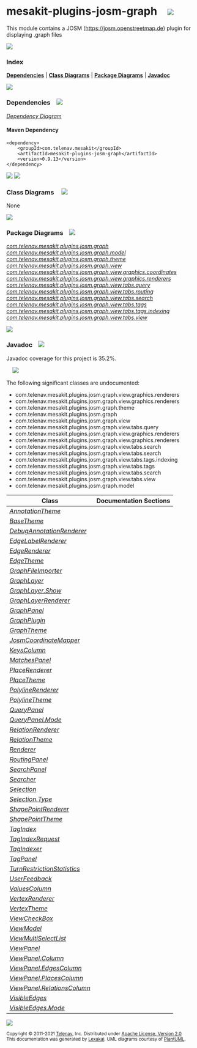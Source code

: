 [//]: # (start-user-text)



[//]: # (end-user-text)

# mesakit-plugins-josm-graph &nbsp;&nbsp; <img src="https://telenav.github.io/telenav-assets/images/icons//puzzle-32.png" srcset="https://telenav.github.io/telenav-assets/images/icons//puzzle-32-2x.png 2x"/>

This module contains a JOSM (https://josm.openstreetmap.de) plugin for displaying .graph files

<img src="https://telenav.github.io/telenav-assets/images/icons/horizontal-line-512.png" srcset="https://telenav.github.io/telenav-assets/images/separators/horizontal-line-512-2x.png 2x"/>

### Index



[**Dependencies**](#dependencies) | [**Class Diagrams**](#class-diagrams) | [**Package Diagrams**](#package-diagrams) | [**Javadoc**](#javadoc)

<img src="https://telenav.github.io/telenav-assets/images/icons/horizontal-line-512.png" srcset="https://telenav.github.io/telenav-assets/images/separators/horizontal-line-512-2x.png 2x"/>

### Dependencies <a name="dependencies"></a> &nbsp;&nbsp; <img src="https://telenav.github.io/telenav-assets/images/icons/dependencies-32.png" srcset="https://telenav.github.io/telenav-assets/images/icons/dependencies-32-2x.png 2x"/>

[*Dependency Diagram*](https://www.mesakit.org/0.9.13/lexakai/mesakit-extensions/mesakit-plugins/josm/graph/documentation/diagrams/dependencies.svg)

#### Maven Dependency

    <dependency>
        <groupId>com.telenav.mesakit</groupId>
        <artifactId>mesakit-plugins-josm-graph</artifactId>
        <version>0.9.13</version>
    </dependency>

<img src="https://telenav.github.io/telenav-assets/images/icons/horizontal-line-128.png" srcset="https://telenav.github.io/telenav-assets/images/separators/horizontal-line-128-2x.png 2x"/>

[//]: # (start-user-text)



[//]: # (end-user-text)

<img src="https://telenav.github.io/telenav-assets/images/icons/horizontal-line-128.png" srcset="https://telenav.github.io/telenav-assets/images/separators/horizontal-line-128-2x.png 2x"/>

### Class Diagrams <a name="class-diagrams"></a> &nbsp; &nbsp; <img src="https://telenav.github.io/telenav-assets/images/icons/diagram-40.png" srcset="https://telenav.github.io/telenav-assets/images/icons/diagram-40-2x.png 2x"/>

None

<img src="https://telenav.github.io/telenav-assets/images/icons/horizontal-line-128.png" srcset="https://telenav.github.io/telenav-assets/images/separators/horizontal-line-128-2x.png 2x"/>

### Package Diagrams <a name="package-diagrams"></a> &nbsp;&nbsp; <img src="https://telenav.github.io/telenav-assets/images/icons/box-32.png" srcset="https://telenav.github.io/telenav-assets/images/icons/box-32-2x.png 2x"/>

[*com.telenav.mesakit.plugins.josm.graph*](https://www.mesakit.org/0.9.13/lexakai/mesakit-extensions/mesakit-plugins/josm/graph/documentation/diagrams/com.telenav.mesakit.plugins.josm.graph.svg)  
[*com.telenav.mesakit.plugins.josm.graph.model*](https://www.mesakit.org/0.9.13/lexakai/mesakit-extensions/mesakit-plugins/josm/graph/documentation/diagrams/com.telenav.mesakit.plugins.josm.graph.model.svg)  
[*com.telenav.mesakit.plugins.josm.graph.theme*](https://www.mesakit.org/0.9.13/lexakai/mesakit-extensions/mesakit-plugins/josm/graph/documentation/diagrams/com.telenav.mesakit.plugins.josm.graph.theme.svg)  
[*com.telenav.mesakit.plugins.josm.graph.view*](https://www.mesakit.org/0.9.13/lexakai/mesakit-extensions/mesakit-plugins/josm/graph/documentation/diagrams/com.telenav.mesakit.plugins.josm.graph.view.svg)  
[*com.telenav.mesakit.plugins.josm.graph.view.graphics.coordinates*](https://www.mesakit.org/0.9.13/lexakai/mesakit-extensions/mesakit-plugins/josm/graph/documentation/diagrams/com.telenav.mesakit.plugins.josm.graph.view.graphics.coordinates.svg)  
[*com.telenav.mesakit.plugins.josm.graph.view.graphics.renderers*](https://www.mesakit.org/0.9.13/lexakai/mesakit-extensions/mesakit-plugins/josm/graph/documentation/diagrams/com.telenav.mesakit.plugins.josm.graph.view.graphics.renderers.svg)  
[*com.telenav.mesakit.plugins.josm.graph.view.tabs.query*](https://www.mesakit.org/0.9.13/lexakai/mesakit-extensions/mesakit-plugins/josm/graph/documentation/diagrams/com.telenav.mesakit.plugins.josm.graph.view.tabs.query.svg)  
[*com.telenav.mesakit.plugins.josm.graph.view.tabs.routing*](https://www.mesakit.org/0.9.13/lexakai/mesakit-extensions/mesakit-plugins/josm/graph/documentation/diagrams/com.telenav.mesakit.plugins.josm.graph.view.tabs.routing.svg)  
[*com.telenav.mesakit.plugins.josm.graph.view.tabs.search*](https://www.mesakit.org/0.9.13/lexakai/mesakit-extensions/mesakit-plugins/josm/graph/documentation/diagrams/com.telenav.mesakit.plugins.josm.graph.view.tabs.search.svg)  
[*com.telenav.mesakit.plugins.josm.graph.view.tabs.tags*](https://www.mesakit.org/0.9.13/lexakai/mesakit-extensions/mesakit-plugins/josm/graph/documentation/diagrams/com.telenav.mesakit.plugins.josm.graph.view.tabs.tags.svg)  
[*com.telenav.mesakit.plugins.josm.graph.view.tabs.tags.indexing*](https://www.mesakit.org/0.9.13/lexakai/mesakit-extensions/mesakit-plugins/josm/graph/documentation/diagrams/com.telenav.mesakit.plugins.josm.graph.view.tabs.tags.indexing.svg)  
[*com.telenav.mesakit.plugins.josm.graph.view.tabs.view*](https://www.mesakit.org/0.9.13/lexakai/mesakit-extensions/mesakit-plugins/josm/graph/documentation/diagrams/com.telenav.mesakit.plugins.josm.graph.view.tabs.view.svg)

<img src="https://telenav.github.io/telenav-assets/images/icons/horizontal-line-128.png" srcset="https://telenav.github.io/telenav-assets/images/separators/horizontal-line-128-2x.png 2x"/>

### Javadoc <a name="javadoc"></a> &nbsp;&nbsp; <img src="https://telenav.github.io/telenav-assets/images/icons/books-24.png" srcset="https://telenav.github.io/telenav-assets/images/icons/books-24-2x.png 2x"/>

Javadoc coverage for this project is 35.2%.  
  
&nbsp; &nbsp; <img src="https://telenav.github.io/telenav-assets/meter-40-96.png" srcset="https://telenav.github.io/telenav-assets/meter-40-96-2x.png 2x"/>


The following significant classes are undocumented:  

- com.telenav.mesakit.plugins.josm.graph.view.graphics.renderers  
- com.telenav.mesakit.plugins.josm.graph.view.graphics.renderers  
- com.telenav.mesakit.plugins.josm.graph.theme  
- com.telenav.mesakit.plugins.josm.graph  
- com.telenav.mesakit.plugins.josm.graph.view  
- com.telenav.mesakit.plugins.josm.graph.view.tabs.query  
- com.telenav.mesakit.plugins.josm.graph.view.graphics.renderers  
- com.telenav.mesakit.plugins.josm.graph.view.graphics.renderers  
- com.telenav.mesakit.plugins.josm.graph.view.tabs.search  
- com.telenav.mesakit.plugins.josm.graph.view.tabs.search  
- com.telenav.mesakit.plugins.josm.graph.view.tabs.tags.indexing  
- com.telenav.mesakit.plugins.josm.graph.view.tabs.tags  
- com.telenav.mesakit.plugins.josm.graph.view.tabs.search  
- com.telenav.mesakit.plugins.josm.graph.view.tabs.view  
- com.telenav.mesakit.plugins.josm.graph.model

| Class | Documentation Sections |
|---|---|
| [*AnnotationTheme*](https://www.mesakit.org/0.9.13/javadoc/mesakit-extensions/mesakit.plugins.josm.graph/////////////////////////////////////////////////////////////.html) |  |  
| [*BaseTheme*](https://www.mesakit.org/0.9.13/javadoc/mesakit-extensions/mesakit.plugins.josm.graph///////////////////////////////////////////////////////.html) |  |  
| [*DebugAnnotationRenderer*](https://www.mesakit.org/0.9.13/javadoc/mesakit-extensions/mesakit.plugins.josm.graph///////////////////////////////////////////////////////////////////////////////////////.html) |  |  
| [*EdgeLabelRenderer*](https://www.mesakit.org/0.9.13/javadoc/mesakit-extensions/mesakit.plugins.josm.graph/////////////////////////////////////////////////////////////////////////////////.html) |  |  
| [*EdgeRenderer*](https://www.mesakit.org/0.9.13/javadoc/mesakit-extensions/mesakit.plugins.josm.graph////////////////////////////////////////////////////////////////////////////.html) |  |  
| [*EdgeTheme*](https://www.mesakit.org/0.9.13/javadoc/mesakit-extensions/mesakit.plugins.josm.graph///////////////////////////////////////////////////////.html) |  |  
| [*GraphFileImporter*](https://www.mesakit.org/0.9.13/javadoc/mesakit-extensions/mesakit.plugins.josm.graph/////////////////////////////////////////////////////////.html) |  |  
| [*GraphLayer*](https://www.mesakit.org/0.9.13/javadoc/mesakit-extensions/mesakit.plugins.josm.graph///////////////////////////////////////////////////////.html) |  |  
| [*GraphLayer.Show*](https://www.mesakit.org/0.9.13/javadoc/mesakit-extensions/mesakit.plugins.josm.graph////////////////////////////////////////////////////////////.html) |  |  
| [*GraphLayerRenderer*](https://www.mesakit.org/0.9.13/javadoc/mesakit-extensions/mesakit.plugins.josm.graph///////////////////////////////////////////////////////////////.html) |  |  
| [*GraphPanel*](https://www.mesakit.org/0.9.13/javadoc/mesakit-extensions/mesakit.plugins.josm.graph///////////////////////////////////////////////////////.html) |  |  
| [*GraphPlugin*](https://www.mesakit.org/0.9.13/javadoc/mesakit-extensions/mesakit.plugins.josm.graph///////////////////////////////////////////////////.html) |  |  
| [*GraphTheme*](https://www.mesakit.org/0.9.13/javadoc/mesakit-extensions/mesakit.plugins.josm.graph////////////////////////////////////////////////////////.html) |  |  
| [*JosmCoordinateMapper*](https://www.mesakit.org/0.9.13/javadoc/mesakit-extensions/mesakit.plugins.josm.graph//////////////////////////////////////////////////////////////////////////////////////.html) |  |  
| [*KeysColumn*](https://www.mesakit.org/0.9.13/javadoc/mesakit-extensions/mesakit.plugins.josm.graph/////////////////////////////////////////////////////////////////.html) |  |  
| [*MatchesPanel*](https://www.mesakit.org/0.9.13/javadoc/mesakit-extensions/mesakit.plugins.josm.graph////////////////////////////////////////////////////////////////////.html) |  |  
| [*PlaceRenderer*](https://www.mesakit.org/0.9.13/javadoc/mesakit-extensions/mesakit.plugins.josm.graph/////////////////////////////////////////////////////////////////////////////.html) |  |  
| [*PlaceTheme*](https://www.mesakit.org/0.9.13/javadoc/mesakit-extensions/mesakit.plugins.josm.graph////////////////////////////////////////////////////////.html) |  |  
| [*PolylineRenderer*](https://www.mesakit.org/0.9.13/javadoc/mesakit-extensions/mesakit.plugins.josm.graph////////////////////////////////////////////////////////////////////////////////.html) |  |  
| [*PolylineTheme*](https://www.mesakit.org/0.9.13/javadoc/mesakit-extensions/mesakit.plugins.josm.graph///////////////////////////////////////////////////////////.html) |  |  
| [*QueryPanel*](https://www.mesakit.org/0.9.13/javadoc/mesakit-extensions/mesakit.plugins.josm.graph//////////////////////////////////////////////////////////////////.html) |  |  
| [*QueryPanel.Mode*](https://www.mesakit.org/0.9.13/javadoc/mesakit-extensions/mesakit.plugins.josm.graph///////////////////////////////////////////////////////////////////////.html) |  |  
| [*RelationRenderer*](https://www.mesakit.org/0.9.13/javadoc/mesakit-extensions/mesakit.plugins.josm.graph////////////////////////////////////////////////////////////////////////////////.html) |  |  
| [*RelationTheme*](https://www.mesakit.org/0.9.13/javadoc/mesakit-extensions/mesakit.plugins.josm.graph///////////////////////////////////////////////////////////.html) |  |  
| [*Renderer*](https://www.mesakit.org/0.9.13/javadoc/mesakit-extensions/mesakit.plugins.josm.graph////////////////////////////////////////////////////////////////////////.html) |  |  
| [*RoutingPanel*](https://www.mesakit.org/0.9.13/javadoc/mesakit-extensions/mesakit.plugins.josm.graph//////////////////////////////////////////////////////////////////////.html) |  |  
| [*SearchPanel*](https://www.mesakit.org/0.9.13/javadoc/mesakit-extensions/mesakit.plugins.josm.graph////////////////////////////////////////////////////////////////////.html) |  |  
| [*Searcher*](https://www.mesakit.org/0.9.13/javadoc/mesakit-extensions/mesakit.plugins.josm.graph/////////////////////////////////////////////////////////////////.html) |  |  
| [*Selection*](https://www.mesakit.org/0.9.13/javadoc/mesakit-extensions/mesakit.plugins.josm.graph///////////////////////////////////////////////////////.html) |  |  
| [*Selection.Type*](https://www.mesakit.org/0.9.13/javadoc/mesakit-extensions/mesakit.plugins.josm.graph////////////////////////////////////////////////////////////.html) |  |  
| [*ShapePointRenderer*](https://www.mesakit.org/0.9.13/javadoc/mesakit-extensions/mesakit.plugins.josm.graph//////////////////////////////////////////////////////////////////////////////////.html) |  |  
| [*ShapePointTheme*](https://www.mesakit.org/0.9.13/javadoc/mesakit-extensions/mesakit.plugins.josm.graph/////////////////////////////////////////////////////////////.html) |  |  
| [*TagIndex*](https://www.mesakit.org/0.9.13/javadoc/mesakit-extensions/mesakit.plugins.josm.graph////////////////////////////////////////////////////////////////////////.html) |  |  
| [*TagIndexRequest*](https://www.mesakit.org/0.9.13/javadoc/mesakit-extensions/mesakit.plugins.josm.graph///////////////////////////////////////////////////////////////////////////////.html) |  |  
| [*TagIndexer*](https://www.mesakit.org/0.9.13/javadoc/mesakit-extensions/mesakit.plugins.josm.graph//////////////////////////////////////////////////////////////////////////.html) |  |  
| [*TagPanel*](https://www.mesakit.org/0.9.13/javadoc/mesakit-extensions/mesakit.plugins.josm.graph///////////////////////////////////////////////////////////////.html) |  |  
| [*TurnRestrictionStatistics*](https://www.mesakit.org/0.9.13/javadoc/mesakit-extensions/mesakit.plugins.josm.graph//////////////////////////////////////////////////////////////////////////////////.html) |  |  
| [*UserFeedback*](https://www.mesakit.org/0.9.13/javadoc/mesakit-extensions/mesakit.plugins.josm.graph/////////////////////////////////////////////////////////////////////.html) |  |  
| [*ValuesColumn*](https://www.mesakit.org/0.9.13/javadoc/mesakit-extensions/mesakit.plugins.josm.graph///////////////////////////////////////////////////////////////////.html) |  |  
| [*VertexRenderer*](https://www.mesakit.org/0.9.13/javadoc/mesakit-extensions/mesakit.plugins.josm.graph//////////////////////////////////////////////////////////////////////////////.html) |  |  
| [*VertexTheme*](https://www.mesakit.org/0.9.13/javadoc/mesakit-extensions/mesakit.plugins.josm.graph/////////////////////////////////////////////////////////.html) |  |  
| [*ViewCheckBox*](https://www.mesakit.org/0.9.13/javadoc/mesakit-extensions/mesakit.plugins.josm.graph///////////////////////////////////////////////////////////////////.html) |  |  
| [*ViewModel*](https://www.mesakit.org/0.9.13/javadoc/mesakit-extensions/mesakit.plugins.josm.graph///////////////////////////////////////////////////////.html) |  |  
| [*ViewMultiSelectList*](https://www.mesakit.org/0.9.13/javadoc/mesakit-extensions/mesakit.plugins.josm.graph//////////////////////////////////////////////////////////////////////////.html) |  |  
| [*ViewPanel*](https://www.mesakit.org/0.9.13/javadoc/mesakit-extensions/mesakit.plugins.josm.graph////////////////////////////////////////////////////////////////.html) |  |  
| [*ViewPanel.Column*](https://www.mesakit.org/0.9.13/javadoc/mesakit-extensions/mesakit.plugins.josm.graph///////////////////////////////////////////////////////////////////////.html) |  |  
| [*ViewPanel.EdgesColumn*](https://www.mesakit.org/0.9.13/javadoc/mesakit-extensions/mesakit.plugins.josm.graph////////////////////////////////////////////////////////////////////////////.html) |  |  
| [*ViewPanel.PlacesColumn*](https://www.mesakit.org/0.9.13/javadoc/mesakit-extensions/mesakit.plugins.josm.graph/////////////////////////////////////////////////////////////////////////////.html) |  |  
| [*ViewPanel.RelationsColumn*](https://www.mesakit.org/0.9.13/javadoc/mesakit-extensions/mesakit.plugins.josm.graph////////////////////////////////////////////////////////////////////////////////.html) |  |  
| [*VisibleEdges*](https://www.mesakit.org/0.9.13/javadoc/mesakit-extensions/mesakit.plugins.josm.graph//////////////////////////////////////////////////////////.html) |  |  
| [*VisibleEdges.Mode*](https://www.mesakit.org/0.9.13/javadoc/mesakit-extensions/mesakit.plugins.josm.graph///////////////////////////////////////////////////////////////.html) |  |  

[//]: # (start-user-text)



[//]: # (end-user-text)

<img src="https://telenav.github.io/telenav-assets/images/icons/horizontal-line-512.png" srcset="https://telenav.github.io/telenav-assets/images/separators/horizontal-line-512-2x.png 2x"/>

<sub>Copyright &#169; 2011-2021 [Telenav](https://telenav.com), Inc. Distributed under [Apache License, Version 2.0](LICENSE)</sub>  
<sub>This documentation was generated by [Lexakai](https://lexakai.org). UML diagrams courtesy of [PlantUML](https://plantuml.com).</sub>
